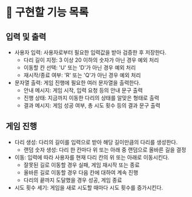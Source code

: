 # 🔧 구현할 기능 목록

## 입력 및 출력

- 사용자 입력: 사용자로부터 필요한 입력값을 받아 검증한 후 저장한다.
  - 다리 길이 지정: 3 이상 20 이하의 숫자가 아닌 경우 예외 처리
  - 이동할 칸 선택: 'U' 또는 'D'가 아닌 경우 예외 처리
  - 재시작/종료 여부: 'R' 또는 'Q'가 아닌 경우 예외 처리
- 문자열 출력: 게임 진행에 필요한 여러 문자열을 출력한다.
  - 안내 메시지: 게임 시작, 입력 요청 등의 안내 문구 출력
  - 진행 상태: 지금까지 이동한 다리의 상태를 알맞은 형태로 출력
  - 결과 메시지: 게임 성공 여부, 총 시도 횟수 등의 결과 문구 출력

## 게임 진행

- 다리 생성: 다리의 길이를 입력으로 받아 해당 길이만큼의 다리를 생성한다.
  - 랜덤 숫자 생성: 다리 한 칸마다 위 또는 아래 중 랜덤으로 올바른 길을 결정
- 이동: 입력에 따라 사용자를 현재 다리 칸의 위 또는 아래로 이동시킨다.
  - 잘못된 길로 이동할 경우 실패, 게임 재시작 또는 종료
  - 올바른 길로 이동할 경우 다음 칸에 대하여 계속 진행
  - 다리의 끝까지 도달했을 경우 성공, 게임 종료
- 시도 횟수 세기: 게임을 새로 시도할 때마다 시도 횟수를 증가시킨다.
